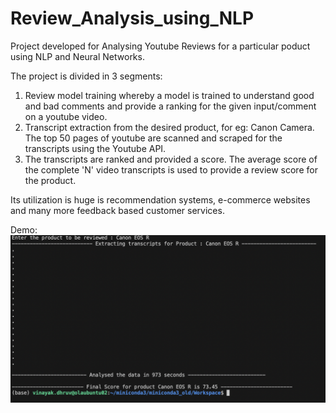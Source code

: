 # Review_Analysis_using_NLP
Project developed for Analysing Youtube Reviews for a particular poduct using NLP and Neural Networks.

The project is divided in 3 segments:
1. Review model training whereby a model is trained to understand good and bad comments and provide a ranking for the given input/comment on a youtube video.
2. Transcript extraction from the desired product, for eg: Canon Camera. The top 50 pages of youtube are scanned and scraped for the transcripts using the Youtube API.
3. The transcripts are ranked and provided a score. The average score of the complete 'N' video transcripts is used to provide a review score for the product.

Its utilization is huge is recommendation systems, e-commerce websites and many more feedback based customer services.

Demo:
![Results](https://github.com/101vinayak/Review_Analysis_using_NLP/blob/master/Screenshot%202023-11-27%20at%202.34.39%20AM.png)
